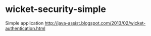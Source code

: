 wicket-security-simple
======================

Simple application
http://java-assist.blogspot.com/2013/02/wicket-authentication.html

